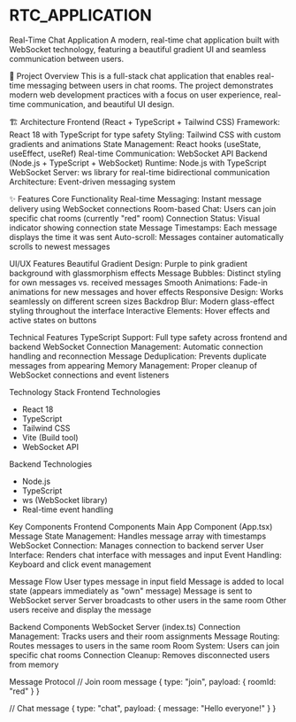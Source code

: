 # RTC_APPLICATION
Real-Time Chat Application
A modern, real-time chat application built with WebSocket technology, featuring a beautiful gradient UI and seamless communication between users.






🚀 Project Overview
This is a full-stack chat application that enables real-time messaging between users in chat rooms. The project demonstrates modern web development practices with a focus on user experience, real-time communication, and beautiful UI design.





🏗️ Architecture
Frontend (React + TypeScript + Tailwind CSS)
Framework: React 18 with TypeScript for type safety
Styling: Tailwind CSS with custom gradients and animations
State Management: React hooks (useState, useEffect, useRef)
Real-time Communication: WebSocket API
Backend (Node.js + TypeScript + WebSocket)
Runtime: Node.js with TypeScript
WebSocket Server: ws library for real-time bidirectional communication
Architecture: Event-driven messaging system








✨ Features
Core Functionality
Real-time Messaging: Instant message delivery using WebSocket connections
Room-based Chat: Users can join specific chat rooms (currently "red" room)
Connection Status: Visual indicator showing connection state
Message Timestamps: Each message displays the time it was sent
Auto-scroll: Messages container automatically scrolls to newest messages






UI/UX Features
Beautiful Gradient Design: Purple to pink gradient background with glassmorphism effects
Message Bubbles: Distinct styling for own messages vs. received messages
Smooth Animations: Fade-in animations for new messages and hover effects
Responsive Design: Works seamlessly on different screen sizes
Backdrop Blur: Modern glass-effect styling throughout the interface
Interactive Elements: Hover effects and active states on buttons





Technical Features
TypeScript Support: Full type safety across frontend and backend
WebSocket Connection Management: Automatic connection handling and reconnection
Message Deduplication: Prevents duplicate messages from appearing
Memory Management: Proper cleanup of WebSocket connections and event listeners




 Technology Stack
Frontend Technologies
- React 18
- TypeScript
- Tailwind CSS
- Vite (Build tool)
- WebSocket API



Backend Technologies
- Node.js
- TypeScript
- ws (WebSocket library)
- Real-time event handling

 Key Components
Frontend Components
Main App Component (App.tsx)
Message State Management: Handles message array with timestamps
WebSocket Connection: Manages connection to backend server
User Interface: Renders chat interface with messages and input
Event Handling: Keyboard and click event management



Message Flow
User types message in input field
Message is added to local state (appears immediately as "own" message)
Message is sent to WebSocket server
Server broadcasts to other users in the same room
Other users receive and display the message



Backend Components
WebSocket Server (index.ts)
Connection Management: Tracks users and their room assignments
Message Routing: Routes messages to users in the same room
Room System: Users can join specific chat rooms
Connection Cleanup: Removes disconnected users from memory

Message Protocol
// Join room message
{
  type: "join",
  payload: {
    roomId: "red"
  }
}

// Chat message
{
  type: "chat", 
  payload: {
    message: "Hello everyone!"
  }
}

  
